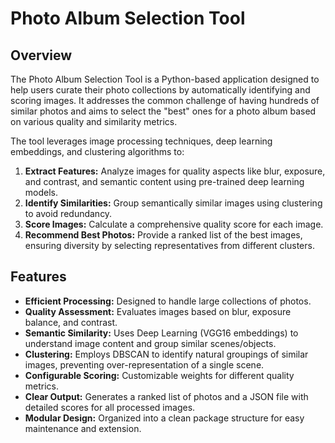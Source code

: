 # Photo Album Selection Tool

## Overview

The Photo Album Selection Tool is a Python-based application designed to help users curate their photo collections by automatically identifying and scoring images. It addresses the common challenge of having hundreds of similar photos and aims to select the "best" ones for a photo album based on various quality and similarity metrics.

The tool leverages image processing techniques, deep learning embeddings, and clustering algorithms to:
1.  **Extract Features:** Analyze images for quality aspects like blur, exposure, and contrast, and semantic content using pre-trained deep learning models.
2.  **Identify Similarities:** Group semantically similar images using clustering to avoid redundancy.
3.  **Score Images:** Calculate a comprehensive quality score for each image.
4.  **Recommend Best Photos:** Provide a ranked list of the best images, ensuring diversity by selecting representatives from different clusters.

## Features

*   **Efficient Processing:** Designed to handle large collections of photos.
*   **Quality Assessment:** Evaluates images based on blur, exposure balance, and contrast.
*   **Semantic Similarity:** Uses Deep Learning (VGG16 embeddings) to understand image content and group similar scenes/objects.
*   **Clustering:** Employs DBSCAN to identify natural groupings of similar images, preventing over-representation of a single scene.
*   **Configurable Scoring:** Customizable weights for different quality metrics.
*   **Clear Output:** Generates a ranked list of photos and a JSON file with detailed scores for all processed images.
*   **Modular Design:** Organized into a clean package structure for easy maintenance and extension.

